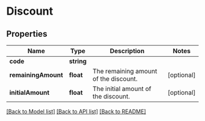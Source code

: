 # Discount

## Properties
Name | Type | Description | Notes
------------ | ------------- | ------------- | -------------
**code** | **string** |  | 
**remainingAmount** | **float** | The remaining amount of the discount. | [optional] 
**initialAmount** | **float** | The initial amount of the discount. | [optional] 

[[Back to Model list]](../../README.md#documentation-for-models) [[Back to API list]](../../README.md#documentation-for-api-endpoints) [[Back to README]](../../README.md)

